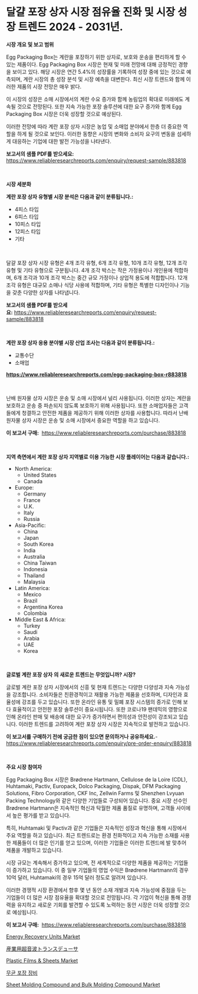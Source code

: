 <p><h1>달걀 포장 상자 시장 점유율 진화 및 시장 성장 트렌드 2024 - 2031년.</h1></p><p><strong>시장 개요 및 보고 범위</strong></p>
<p><p>Egg Packaging Box는 계란을 포장하기 위한 상자로, 보호와 운송을 편리하게 할 수 있는 제품이다. Egg Packaging Box 시장은 현재 및 미래 전망에 대해 긍정적인 경향을 보이고 있다. 해당 시장은 연간 5.4%의 성장률을 기록하여 성장 중에 있는 것으로 예측되며, 계란 시장의 총 성장 분석 및 시장 예측을 대변한다. 최신 시장 트렌드와 함께 이러한 제품의 시장 전망은 매우 밝다.</p><p>이 시장의 성장은 소매 시장에서의 계란 수요 증가와 함께 농림업의 확대로 미래에도 계속될 것으로 전망된다. 또한 지속 가능한 포장 솔루션에 대한 요구 증가와 함께 Egg Packaging Box 시장은 더욱 성장할 것으로 예상된다.</p><p>이러한 전망에 따라 계란 포장 상자 시장은 농업 및 소매업 분야에서 한층 더 중요한 역할을 하게 될 것으로 보인다. 이러한 동향은 시장의 변화와 소비자 요구의 변동을 섬세하게 대응하는 기업에 대한 발전 가능성을 나타낸다.</p></p>
<p><strong>보고서의 샘플 PDF를 받으세요:</strong> <a href="https://www.reliableresearchreports.com/enquiry/request-sample/883818">https://www.reliableresearchreports.com/enquiry/request-sample/883818</a></p>
<p>&nbsp;</p>
<p><strong>시장 세분화</strong></p>
<p><strong>계란 포장 상자 유형별 시장 분석은 다음과 같이 분류됩니다.:</strong></p>
<p><ul><li>4피스 타입</li><li>6피스 타입</li><li>10피스 타입</li><li>12피스 타입</li><li>기타</li></ul></p>
<p>&nbsp;</p>
<p><p>달걀 포장 상자 시장 유형은 4개 조각 유형, 6개 조각 유형, 10개 조각 유형, 12개 조각 유형 및 기타 유형으로 구분됩니다. 4개 조각 박스는 작은 가정용이나 개인용에 적합하며, 6개 조각과 10개 조각 박스는 중간 규모 가정이나 상업적 용도에 적합합니다. 12개 조각 유형은 대규모 소매나 식당 사용에 적합하며, 기타 유형은 특별한 디자인이나 기능을 갖춘 다양한 상자를 나타냅니다.</p></p>
<p><strong>보고서의 샘플 PDF를 받으세요:</strong>&nbsp;<a href="https://www.reliableresearchreports.com/enquiry/request-sample/883818">https://www.reliableresearchreports.com/enquiry/request-sample/883818</a></p>
<p>&nbsp;</p>
<p><strong> 계란 포장 상자 응용 분야별 시장 산업 조사는 다음과 같이 분류됩니다.:</strong></p>
<p><ul><li>교통수단</li><li>소매업</li></ul></p>
<p><strong><a href="https://www.reliableresearchreports.com/egg-packaging-box-r883818">https://www.reliableresearchreports.com/egg-packaging-box-r883818</a></strong></p>
<p>&nbsp;</p>
<p><p>난배 원자물 상자 시장은 운송 및 소매 시장에서 널리 사용됩니다. 이러한 상자는 계란을 보호하고 운송 중 파손되지 않도록 보호하기 위해 사용됩니다. 또한 소매업자들은 고객들에게 청결하고 안전한 제품을 제공하기 위해 이러한 상자를 사용합니다. 따라서 난배 원자물 상자 시장은 운송 및 소매 시장에서 중요한 역할을 하고 있습니다.</p></p>
<p><strong>이 보고서 구매:</strong>&nbsp; <a href="https://www.reliableresearchreports.com/purchase/883818">https://www.reliableresearchreports.com/purchase/883818</a></p>
<p>&nbsp;</p>
<p><strong>지역 측면에서 계란 포장 상자 지역별로 이용 가능한 시장 플레이어는 다음과 같습니다.:</strong></p>
<p><ul>
    <li>
        North America:
        <ul>
            <li>United States</li>
            <li>Canada</li>
        </ul>
    </li>
    <li>
        Europe:
        <ul>
            <li>Germany</li>
            <li>France</li>
            <li>U.K.</li>
            <li>Italy</li>
            <li>Russia</li>
        </ul>
    </li>
    <li>
        Asia-Pacific:
        <ul>
            <li>China</li>
            <li>Japan</li>
            <li>South Korea</li>
            <li>India</li>
            <li>Australia</li>
            <li>China Taiwan</li>
            <li>Indonesia</li>
            <li>Thailand</li>
            <li>Malaysia</li>
        </ul>
    </li>
    <li>
        Latin America:
        <ul>
            <li>Mexico</li>
            <li>Brazil</li>
            <li>Argentina Korea</li>
            <li>Colombia</li>
        </ul>
    </li>
    <li>
        Middle East & Africa:
        <ul>
            <li>Turkey</li>
            <li>Saudi</li>
            <li>Arabia</li>
            <li>UAE</li>
            <li>Korea</li>
        </ul>
    </li>
    </ul></p>
<p>&nbsp;</p>
<p><strong>글로벌 계란 포장 상자 의 새로운 트렌드는 무엇입니까? 시장?</strong></p>
<p><p>글로벌 계란 포장 상자 시장에서의 신흥 및 현재 트렌드는 다양한 다양성과 지속 가능성을 강조합니다. 소비자들은 친환경적이고 재활용 가능한 제품을 선호하며, 디자인과 효율성에 강조를 두고 있습니다. 또한 온라인 유통 및 밀폐 포장 시스템의 증가로 인해 보다 효율적이고 안전한 포장 솔루션이 중요시됩니다. 또한 코로나19 팬데믹의 영향으로 인해 온라인 판매 및 배송에 대한 요구가 증가하면서 편의성과 안전성이 강조되고 있습니다. 이러한 트렌드를 고려하여 계란 포장 상자 시장은 지속적으로 발전하고 있습니다.</p></p>
<p><strong>이 보고서를 구매하기 전에 궁금한 점이 있으면 문의하거나 공유하세요.</strong>- <a href="https://www.reliableresearchreports.com/enquiry/pre-order-enquiry/883818">https://www.reliableresearchreports.com/enquiry/pre-order-enquiry/883818</a></p>
<p>&nbsp;</p>
<p><strong>주요 시장 참여자</strong></p>
<p><p>Egg Packaging Box 시장은 Brødrene Hartmann, Cellulose de la Loire (CDL), Huhtamaki, Pactiv, Europack, Dolco Packaging, Dispak, DFM Packaging Solutions, Fibro Corporation, CKF Inc, Zellwin Farms 및 Shenzhen Lvyuan Packing Technology와 같은 다양한 기업들로 구성되어 있습니다. 중요 시장 선수인 Brødrene Hartmann은 지속적인 혁신과 탁월한 제품 품질로 유명하며, 고객들 사이에서 높은 평가를 받고 있습니다.</p><p>특히, Huhtamaki 및 Pactiv과 같은 기업들은 지속적인 성장과 혁신을 통해 시장에서 주요 역할을 하고 있습니다. 최근 트렌드로는 환경 친화적이고 지속 가능한 소재를 사용한 제품들이 더 많은 인기를 얻고 있으며, 이러한 기업들은 이러한 트렌드에 발 맞추어 제품을 개발하고 있습니다.</p><p>시장 규모는 계속해서 증가하고 있으며, 전 세계적으로 다양한 제품을 제공하는 기업들이 증가하고 있습니다. 이 중 일부 기업들의 영업 수익은 Brødrene Hartmann의 경우 10억 달러, Huhtamaki의 경우 15억 달러 정도로 알려져 있습니다.</p><p>이러한 경쟁적 시장 환경에서 향후 몇 년 동안 소재 개발과 지속 가능성에 중점을 두는 기업들이 더 많은 시장 점유율을 확대할 것으로 전망됩니다. 각 기업이 혁신을 통해 경쟁력을 유지하고 새로운 기회를 발견할 수 있도록 노력하는 동안 시장은 더욱 성장할 것으로 예상됩니다.</p></p>
<p><strong>이 보고서 구매:</strong>&nbsp;&nbsp;<a href="https://www.reliableresearchreports.com/purchase/883818">https://www.reliableresearchreports.com/purchase/883818</a></p>
<p><p><a href="https://github.com/gdfhhhj/Market-Research-Report-List-4/blob/main/energy-recovery-units-market.md">Energy Recovery Units Market</a></p><p><a href="https://github.com/dadanedu33/Market-Research-Report-List-1/blob/main/346458530103.md">産業用超音波トランスデューサ</a></p><p><a href="https://issuu.com/reportprime-2/docs/plastic-films-sheets-market-size-2030.pptx">Plastic Films & Sheets Market</a></p><p><a href="https://github.com/Howaoole34545/Market-Research-Report-List-1/blob/main/611827927792.md">무균 포장 장비</a></p><p><a href="https://issuu.com/reportprime-2/docs/sheet-molding-compound-and-bulk-molding-compound-m">Sheet Molding Compound and Bulk Molding Compound Market</a></p></p>